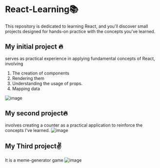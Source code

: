 # React-Learning📚
 This repository is dedicated to learning React, and you'll discover small projects designed for hands-on practice with the concepts you've learned.

 
## My initial project 🔥
serves as practical experience in applying fundamental concepts of React, involving
1. The creation of components
2. Rendering them
3. Understanding the usage of props.
4. Mapping data

![image](https://github.com/Noransaber/React-Learning/assets/112859455/b5282f8d-eec5-4a3d-bc1b-d68159f1bd5d)

## My second project🔥
involves creating a counter as a practical application to reinforce the concepts I've learned.
![image](https://github.com/Noransaber/React-Learning/assets/112859455/334a6eaf-483e-4c22-9cce-5c30d1796597)

## My Third project✌️
It is a meme-generator game
![image](https://github.com/Noransaber/React-Learning/assets/112859455/a0489619-7afb-4069-91ad-c180fc14a846)


